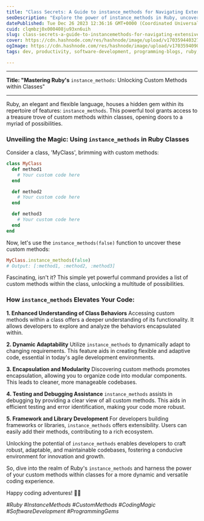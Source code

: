 ```yaml
---
title: "Class Secrets: A Guide to instance_methods for Navigating Extensive Codebases"
seoDescription: "Explore the power of instance_methods in Ruby, uncovering the secrets of custom methods within classes. Learn how this feature elevates your coding experien"
datePublished: Tue Dec 26 2023 12:36:16 GMT+0000 (Coordinated Universal Time)
cuid: clqmbzj0x000408ju93xn6uih
slug: class-secrets-a-guide-to-instancemethods-for-navigating-extensive-codebases
cover: https://cdn.hashnode.com/res/hashnode/image/upload/v1703594403274/557372ad-cab8-4e7a-b5dc-6c82392bdc94.png
ogImage: https://cdn.hashnode.com/res/hashnode/image/upload/v1703594090180/8d3a41b0-132e-4cd6-9bc7-4228ebd16737.png
tags: dev, productivity, software-development, programming-blogs, ruby, ruby-on-rails, engineering, developer, instancemethods, custommethods, devsan

---
```


---

**Title: "Mastering Ruby's** `instance_methods`: Unlocking Custom Methods within Classes"

---

Ruby, an elegant and flexible language, houses a hidden gem within its repertoire of features: `instance_methods`. This powerful tool grants access to a treasure trove of custom methods within classes, opening doors to a myriad of possibilities.

### Unveiling the Magic: Using `instance_methods` in Ruby Classes

Consider a class, 'MyClass', brimming with custom methods:

```ruby
class MyClass
  def method1
    # Your custom code here
  end

  def method2
    # Your custom code here
  end

  def method3
    # Your custom code here
  end
end
```

Now, let's use the `instance_methods(false)` function to uncover these custom methods:

```ruby
MyClass.instance_methods(false)
# Output: [:method1, :method2, :method3]
```

Fascinating, isn't it? This simple yet powerful command provides a list of custom methods within the class, unlocking a multitude of possibilities.

### How `instance_methods` Elevates Your Code:

**1\. Enhanced Understanding of Class Behaviors** Accessing custom methods within a class offers a deeper understanding of its functionality. It allows developers to explore and analyze the behaviors encapsulated within.

**2\. Dynamic Adaptability** Utilize `instance_methods` to dynamically adapt to changing requirements. This feature aids in creating flexible and adaptive code, essential in today's agile development environments.

**3\. Encapsulation and Modularity** Discovering custom methods promotes encapsulation, allowing you to organize code into modular components. This leads to cleaner, more manageable codebases.

**4\. Testing and Debugging Assistance** `instance_methods` assists in debugging by providing a clear view of all custom methods. This aids in efficient testing and error identification, making your code more robust.

**5\. Framework and Library Development** For developers building frameworks or libraries, `instance_methods` offers extensibility. Users can easily add their methods, contributing to a rich ecosystem.

Unlocking the potential of `instance_methods` enables developers to craft robust, adaptable, and maintainable codebases, fostering a conducive environment for innovation and growth.

So, dive into the realm of Ruby's `instance_methods` and harness the power of your custom methods within classes for a more dynamic and versatile coding experience.

Happy coding adventures! 🌟✨

*#Ruby #InstanceMethods #CustomMethods #CodingMagic #SoftwareDevelopment #ProgrammingGems*